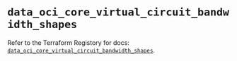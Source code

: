# `data_oci_core_virtual_circuit_bandwidth_shapes`

Refer to the Terraform Registory for docs: [`data_oci_core_virtual_circuit_bandwidth_shapes`](https://registry.terraform.io/providers/oracle/oci/6.18.0/docs/data-sources/core_virtual_circuit_bandwidth_shapes).

